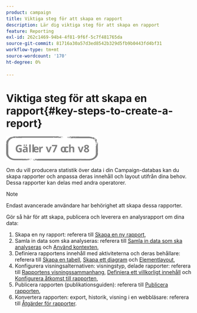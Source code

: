 ```yaml
---
product: campaign
title: Viktiga steg för att skapa en rapport
description: Lär dig viktiga steg för att skapa en rapport
feature: Reporting
exl-id: 262c1469-94b4-4f81-9f6f-5c7f481765da
source-git-commit: 81716a30a57d3ed8542b329d5fb9b0443fd4bf31
workflow-type: tm+mt
source-wordcount: '170'
ht-degree: 0%

---
```


# Viktiga steg för att skapa en rapport{#key-steps-to-create-a-report}

![](../../assets/common.svg)

Om du vill producera statistik över data i din Campaign-databas kan du skapa rapporter och anpassa deras innehåll och layout utifrån dina behov. Dessa rapporter kan delas med andra operatorer.

>[!NOTE]
>
>Endast avancerade användare har behörighet att skapa dessa rapporter.

Gör så här för att skapa, publicera och leverera en analysrapport om dina data:

1. Skapa en ny rapport: referera till [Skapa en ny rapport](../../reporting/using/creating-a-new-report.md),
1. Samla in data som ska analyseras: referera till [Samla in data som ska analyseras](../../reporting/using/collecting-data-to-analyze.md) och [Använd kontexten](../../reporting/using/using-the-context.md),
1. Definiera rapportens innehåll med aktiviteterna och deras behållare: referera till [Skapa en tabell](../../reporting/using/creating-a-table.md), [Skapa ett diagram](../../reporting/using/creating-a-chart.md) och [Elementlayout](../../reporting/using/element-layout.md),
1. Konfigurera visningsalternativen: visningstyp, delade rapporter: referera till [Rapportens visningssammanhang](../../reporting/using/configuring-access-to-the-report.md#report-display-context), [Definiera ett villkorligt innehåll](../../reporting/using/defining-a-conditional-content.md) och [Konfigurera åtkomst till rapporten](../../reporting/using/configuring-access-to-the-report.md),
1. Publicera rapporten (publikationsguiden): referera till [Publicera rapporten](../../reporting/using/configuring-access-to-the-report.md#publishing-the-report),
1. Konvertera rapporten: export, historik, visning i en webbläsare: referera till [Åtgärder för rapporter](../../reporting/using/actions-on-reports.md).

